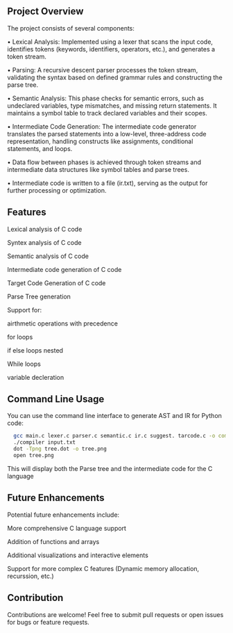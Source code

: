 ## Project Overview

The project consists of several components:

•	Lexical Analysis: Implemented using a lexer that scans the input code, identifies tokens (keywords, identifiers, operators, etc.), and generates a token stream.

•	Parsing: A recursive descent parser processes the token stream, validating the syntax based on defined grammar rules and constructing the parse tree.

•	Semantic Analysis: This phase checks for semantic errors, such as undeclared variables, type mismatches, and missing return statements. It maintains a symbol table to track declared variables and their scopes.

•	Intermediate Code Generation: The intermediate code generator translates the parsed statements into a low-level, three-address code representation, handling constructs like assignments, conditional statements, and loops.

•	Data flow between phases is achieved through token streams and intermediate data structures like symbol tables and parse trees.

•	Intermediate code is written to a file (ir.txt), serving as the output for further processing or optimization.

## Features


Lexical analysis of C code 

Syntex analysis of C code

Semantic analysis of C code


Intermediate code generation of C code

Target Code Generation of C code

Parse Tree generation

Support for:

airthmetic operations with precedence 

for loops 

if else loops nested

While loops 

variable decleration



## Command Line Usage

You can use the command line interface to generate AST and IR for Python code:

```bash
  gcc main.c lexer.c parser.c semantic.c ir.c suggest. tarcode.c -o compiler
  ./compiler input.txt
  dot -Tpng tree.dot -o tree.png
  open tree.png
```

This will display both the Parse tree and the intermediate code for the C language




## Future Enhancements

Potential future enhancements include:

More comprehensive C language support

Addition of functions and arrays 

Additional visualizations and interactive elements

Support for more complex C features (Dynamic memory 
allocation, recurssion, etc.)




## Contribution

Contributions are welcome! Feel free to submit pull requests or open issues for bugs or feature requests.

